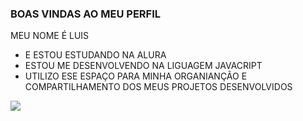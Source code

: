 ### BOAS VINDAS AO MEU PERFIL 

MEU NOME É LUIS

- E ESTOU ESTUDANDO NA ALURA
- ESTOU ME DESENVOLVENDO NA LIGUAGEM JAVACRIPT
- UTILIZO ESE ESPAÇO PARA MINHA ORGANIANÇÃO E COMPARTILHAMENTO DOS MEUS PROJETOS DESENVOLVIDOS


![](https://media.tenor.com/fg3PsJDDfNEAAAAC/flamengo-flamengo2023.gif)
